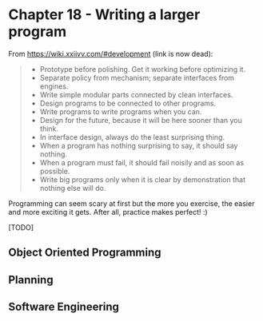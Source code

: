 # Chapter 18 - Writing a larger program

From https://wiki.xxiivv.com/#development (link is now dead):

> * Prototype before polishing. Get it working before optimizing it.
> * Separate policy from mechanism; separate interfaces from engines.
> * Write simple modular parts connected by clean interfaces.
> * Design programs to be connected to other programs.
> * Write programs to write programs when you can.
> * Design for the future, because it will be here sooner than you think.
> * In interface design, always do the least surprising thing.
> * When a program has nothing surprising to say, it should say nothing.
> * When a program must fail, it should fail noisily and as soon as possible.
> * Write big programs only when it is clear by demonstration that nothing else will do.

Programming can seem scary at first but the more you exercise, the easier and more exciting it gets. After all, practice makes perfect! :)

[TODO]

## Object Oriented Programming

## Planning

## Software Engineering
